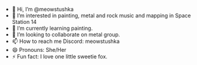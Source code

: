 - 👋 Hi, I’m @meowstushka
- 👀 I’m interested in painting, metal and rock music and mapping in Space Station 14
- 🌱 I’m currently learning painting.
- 💞️ I’m looking to collaborate on metal group.
- 📫 How to reach me Discord: meowstushka
- 😄 Pronouns: She/Her
- ⚡ Fun fact: I love one little sweetie fox.

<!---
meowstushka/meowstushka is a ✨ special ✨ repository because its `README.md` (this file) appears on your GitHub profile.
You can click the Preview link to take a look at your changes.
--->
